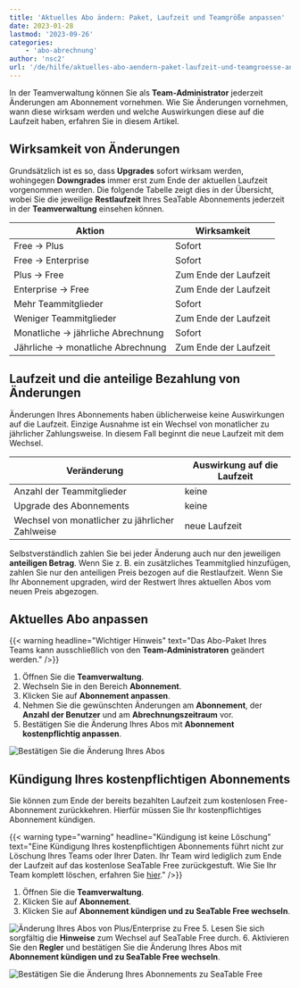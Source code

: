 ```yaml
---
title: 'Aktuelles Abo ändern: Paket, Laufzeit und Teamgröße anpassen'
date: 2023-01-28
lastmod: '2023-09-26'
categories:
    - 'abo-abrechnung'
author: 'nsc2'
url: '/de/hilfe/aktuelles-abo-aendern-paket-laufzeit-und-teamgroesse-anpassen'
---
```


In der Teamverwaltung können Sie als **Team-Administrator** jederzeit Änderungen am Abonnement vornehmen. Wie Sie Änderungen vornehmen, wann diese wirksam werden und welche Auswirkungen diese auf die Laufzeit haben, erfahren Sie in diesem Artikel.

## Wirksamkeit von Änderungen

Grundsätzlich ist es so, dass **Upgrades** sofort wirksam werden, wohingegen **Downgrades** immer erst zum Ende der aktuellen Laufzeit vorgenommen werden. Die folgende Tabelle zeigt dies in der Übersicht, wobei Sie die jeweilige **Restlaufzeit** Ihres SeaTable Abonnements jederzeit in der **Teamverwaltung** einsehen können.

| Aktion                            | Wirksamkeit           |
| --------------------------------- | --------------------- |
| Free → Plus                       | Sofort                |
| Free → Enterprise                 | Sofort                |
| Plus → Free                       | Zum Ende der Laufzeit |
| Enterprise → Free                 | Zum Ende der Laufzeit |
| Mehr Teammitglieder               | Sofort                |
| Weniger Teammitglieder            | Zum Ende der Laufzeit |
| Monatliche → jährliche Abrechnung | Sofort                |
| Jährliche → monatliche Abrechnung | Zum Ende der Laufzeit |

## Laufzeit und die anteilige Bezahlung von Änderungen

Änderungen Ihres Abonnements haben üblicherweise keine Auswirkungen auf die Laufzeit. Einzige Ausnahme ist ein Wechsel von monatlicher zu jährlicher Zahlungsweise. In diesem Fall beginnt die neue Laufzeit mit dem Wechsel.

| Veränderung                                     | Auswirkung auf die Laufzeit |
| ----------------------------------------------- | --------------------------- |
| Anzahl der Teammitglieder                       | keine                       |
| Upgrade des Abonnements                         | keine                       |
| Wechsel von monatlicher zu jährlicher Zahlweise | neue Laufzeit               |

Selbstverständlich zahlen Sie bei jeder Änderung auch nur den jeweiligen **anteiligen Betrag**. Wenn Sie z. B. ein zusätzliches Teammitglied hinzufügen, zahlen Sie nur den anteiligen Preis bezogen auf die Restlaufzeit. Wenn Sie Ihr Abonnement upgraden, wird der Restwert Ihres aktuellen Abos vom neuen Preis abgezogen.

## Aktuelles Abo anpassen

{{< warning headline="Wichtiger Hinweis" text="Das Abo-Paket Ihres Teams kann ausschließlich von den **Team-Administratoren** geändert werden." />}}

1. Öffnen Sie die **Teamverwaltung**.
2. Wechseln Sie in den Bereich **Abonnement**.
3. Klicken Sie auf **Abonnement anpassen**.
4. Nehmen Sie die gewünschten Änderungen am **Abonnement**, der **Anzahl der Benutzer** und am **Abrechnungszeitraum** vor.
5. Bestätigen Sie die Änderung Ihres Abos mit **Abonnement kostenpflichtig anpassen**.

![Bestätigen Sie die Änderung Ihres Abos](https://seatable.io/wp-content/uploads/2023/01/switch-from-plus-to-enterprise.png)

## Kündigung Ihres kostenpflichtigen Abonnements

Sie können zum Ende der bereits bezahlten Laufzeit zum kostenlosen Free-Abonnement zurückkehren. Hierfür müssen Sie Ihr kostenpflichtiges Abonnement kündigen.

{{< warning  type="warning" headline="Kündigung ist keine Löschung"  text="Eine Kündigung Ihres kostenpflichtigen Abonnements führt nicht zur Löschung Ihres Teams oder Ihrer Daten. Ihr Team wird lediglich zum Ende der Laufzeit auf das kostenlose SeaTable Free zurückgestuft. Wie Sie Ihr Team komplett löschen, erfahren Sie [hier](\"https://seatable.io/docs/teamverwaltung/das-komplette-team-loeschen/\")." />}}

1. Öffnen Sie die **Teamverwaltung**.
2. Klicken Sie auf **Abonnement**.
3. Klicken Sie auf **Abonnement kündigen und zu SeaTable Free wechseln**.

![Änderung Ihres Abos von Plus/Enterprise zu Free](https://seatable.io/wp-content/uploads/2023/01/switch-to-seatable-free.png) 5. Lesen Sie sich sorgfältig die **Hinweise** zum Wechsel auf SeaTable Free durch. 6. Aktivieren Sie den **Regler** und bestätigen Sie die Änderung Ihres Abos mit **Abonnement kündigen und zu SeaTable Free wechseln**.

![Bestätigen Sie die Änderung Ihres Abonnements zu SeaTable Free](https://seatable.io/wp-content/uploads/2023/01/confirm-switch-to-seatable-free.png)
